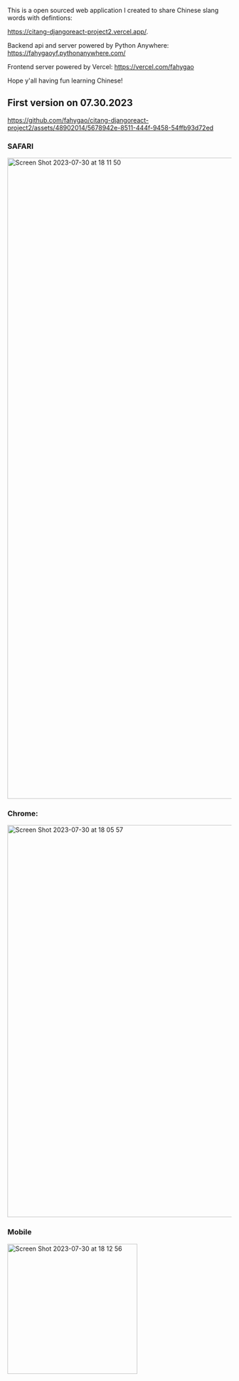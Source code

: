 This is a open sourced web application I created to share Chinese slang words with defintions: 

https://citang-djangoreact-project2.vercel.app/. 

Backend api and server powered by Python Anywhere: https://fahygaoyf.pythonanywhere.com/

Frontend server powered by Vercel: https://vercel.com/fahygao

Hope y'all having fun learning Chinese!


## First version on 07.30.2023


https://github.com/fahygao/citang-djangoreact-project2/assets/48902014/5678942e-8511-444f-9458-54ffb93d72ed


### SAFARI
<img width="1440" alt="Screen Shot 2023-07-30 at 18 11 50" src="https://github.com/fahygao/citang-djangoreact-project2/assets/48902014/2a1bc3fc-4ab3-43d2-9980-f520e9584136">

### Chrome:
<img width="881" alt="Screen Shot 2023-07-30 at 18 05 57" src="https://github.com/fahygao/citang-djangoreact-project2/assets/48902014/a75a0ad8-3002-4204-8678-bd17d28ad250">

### Mobile
<img width="292" alt="Screen Shot 2023-07-30 at 18 12 56" src="https://github.com/fahygao/citang-djangoreact-project2/assets/48902014/90d86ac2-f160-45bb-96f9-c7a7d456c2e5">
